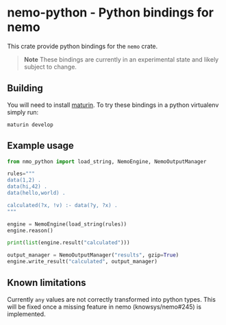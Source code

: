 # nemo-python - Python bindings for nemo

This crate provide python bindings for the `nemo` crate.

> **Note**
> These bindings are currently in an experimental state and likely subject to change.

## Building

You will need to install [maturin](https://www.maturin.rs/). To try these bindings in a python virtualenv simply run:

```
maturin develop
```

## Example usage
```python
from nmo_python import load_string, NemoEngine, NemoOutputManager

rules="""
data(1,2) .
data(hi,42) .
data(hello,world) .

calculated(?x, !v) :- data(?y, ?x) .
"""

engine = NemoEngine(load_string(rules))
engine.reason()

print(list(engine.result("calculated")))

output_manager = NemoOutputManager("results", gzip=True)
engine.write_result("calculated", output_manager)
```

## Known limitations

Currently `any` values are not correctly transformed into python types. This will be fixed once a missing feature in nemo (knowsys/nemo#245) is implemented.